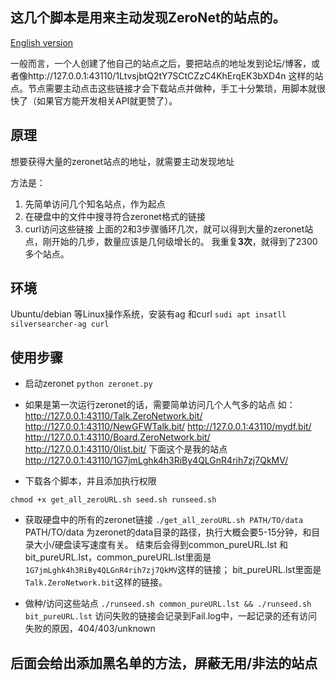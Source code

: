 ## 这几个脚本是用来主动发现ZeroNet的站点的。
[English version](./README.md)

一般而言，一个人创建了他自己的站点之后，要把站点的地址发到论坛/博客，或者像http://127.0.0.1:43110/1LtvsjbtQ2tY7SCtCZzC4KhErqEK3bXD4n 这样的站点。节点需要主动点击这些链接才会下载站点并做种，手工十分繁琐，用脚本就很快了（如果官方能开发相关API就更赞了）。

## 原理
想要获得大量的zeronet站点的地址，就需要主动发现地址

方法是：
 1. 先简单访问几个知名站点，作为起点
 2. 在硬盘中的文件中搜寻符合zeronet格式的链接
 3. curl访问这些链接
上面的2和3步骤循环几次，就可以得到大量的zeronet站点，刚开始的几步，数量应该是几何级增长的。
我重复**3次**，就得到了2300多个站点。

## 环境
Ubuntu/debian 等Linux操作系统，安装有ag 和curl
`sudi apt insatll silversearcher-ag curl`

## 使用步骤
* 启动zeronet
`python zeronet.py`

* 如果是第一次运行zeronet的话，需要简单访问几个人气多的站点
如：
  http://127.0.0.1:43110/Talk.ZeroNetwork.bit/
  http://127.0.0.1:43110/NewGFWTalk.bit/
  http://127.0.0.1:43110/mydf.bit/
  http://127.0.0.1:43110/Board.ZeroNetwork.bit/
  http://127.0.0.1:43110/0list.bit/
下面这个是我的站点
 http://127.0.0.1:43110/1G7jmLghk4h3RiBy4QLGnR4rih7zj7QkMV/
  

* 下载各个脚本，并且添加执行权限
```
chmod +x get_all_zeroURL.sh seed.sh runseed.sh
```

* 获取硬盘中的所有的zeronet链接
`./get_all_zeroURL.sh PATH/TO/data`
PATH/TO/data 为zeronet的data目录的路径，执行大概会要5-15分钟，和目录大小/硬盘读写速度有关。
结束后会得到common_pureURL.lst 和 bit_pureURL.lst，common_pureURL.lst里面是`1G7jmLghk4h3RiBy4QLGnR4rih7zj7QkMV`这样的链接；
 bit_pureURL.lst里面是`Talk.ZeroNetwork.bit`这样的链接。

* 做种/访问这些站点
 `./runseed.sh common_pureURL.lst && ./runseed.sh bit_pureURL.lst`
 访问失败的链接会记录到Fail.log中，一起记录的还有访问失败的原因，404/403/unknown
 
 ## 后面会给出添加黑名单的方法，屏蔽无用/非法的站点
